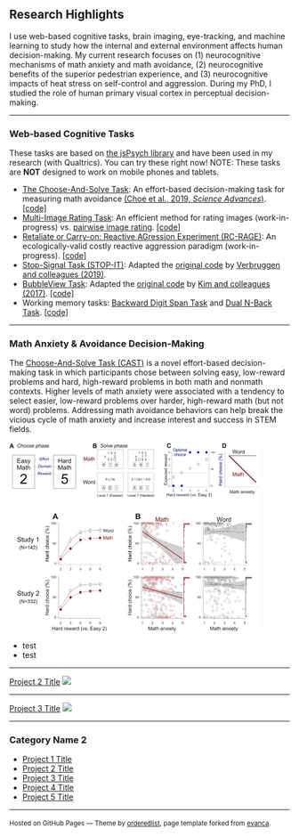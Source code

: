 ## Research Highlights
I use web-based cognitive tasks, brain imaging, eye-tracking, and machine learning to study how the internal and external environment affects human decision-making. My current research focuses on (1) neurocognitive mechanisms of math anxiety and math avoidance, (2) neurocognitive benefits of the superior pedestrian experience, and (3) neurocognitive impacts of heat stress on self-control and aggression. During my PhD, I studied the role of human primary visual cortex in perceptual decision-making.

---

### Web-based Cognitive Tasks
These tasks are based on [the jsPsych library](https://www.jspsych.org/) and have been used in my research (with Qualtrics). You can try these right now! NOTE: These tasks are **NOT** designed to work on mobile phones and tablets.

* [The Choose-And-Solve Task](https://kywch.github.io/CAST_jsPsych/choose-and-solve-task.html): An effort-based decision-making task for measuring math avoidance [(Choe et al., 2019, *Science Advances*)](https://advances.sciencemag.org/content/5/11/eaay1062). [\[code\]](https://github.com/kywch/CAST_jsPsych)
* [Multi-Image Rating Task](https://kywch.github.io/ImageRatingStudy/multi-rating.html): An efficient method for rating images (work-in-progress) vs. [pairwise image rating](https://kywch.github.io/ImageRatingStudy/pair-rating.html). [\[code\]](https://github.com/kywch/ImageRatingStudy)
* [Retaliate or Carry-on: Reactive AGression Experiment (RC-RAGE)](https://kywch.github.io/RC-RAGE_jsPsych/): An ecologically-valid costly reactive aggression paradigm (work-in-progress). [\[code\]](https://github.com/kywch/RC-RAGE_jsPsych)
* [Stop-Signal Task (STOP-IT)](https://kywch.github.io/RC-RAGE_jsPsych/stop-signal.html): Adapted the [original code]( https://github.com/fredvbrug/STOP-IT) by [Verbruggen and colleagues (2019)](https://elifesciences.org/articles/46323).
* [BubbleView Task](https://kywch.github.io/BubbleView_jsPsych/): Adapted the [original code](https://github.com/namwkim/bubbleview) by [Kim and colleagues (2017)](http://bubbleview.namwkim.org/). [\[code\]](https://github.com/kywch/BubbleView_jsPsych)
* Working memory tasks: [Backward Digit Span Task](https://kywch.github.io/WorkingMemoryTasks/backward-digit-span-adaptive.html) and [Dual N-Back Task](https://kywch.github.io/WorkingMemoryTasks/dual-nback.html). [\[code\]](https://github.com/kywch/WorkingMemoryTasks)


---

### Math Anxiety & Avoidance Decision-Making
The [Choose-And-Solve Task (CAST)](https://kywch.github.io/CAST_jsPsych) is a novel effort-based decision-making task in which participants chose between solving easy, low-reward problems and hard, high-reward problems in both math and nonmath contexts. Higher levels of math anxiety were associated with a tendency to select easier, low-reward problems over harder, high-reward math (but not word) problems. Addressing math avoidance behaviors can help break the vicious cycle of math anxiety and increase interest and success in STEM fields.
<br><br>
<a href="https://kywch.github.io/CAST_jsPsych"><img src="images/Choose_And_Solve_Task.jpg?raw=true" style="max-width:450px"></a>
* test
* test


---
[Project 2 Title](/pdf/sample_presentation.pdf)
<img src="images/dummy_thumbnail.jpg?raw=true"/>

---
[Project 3 Title](http://example.com/)
<img src="images/dummy_thumbnail.jpg?raw=true"/>

---

### Category Name 2

- [Project 1 Title](http://example.com/)
- [Project 2 Title](http://example.com/)
- [Project 3 Title](http://example.com/)
- [Project 4 Title](http://example.com/)
- [Project 5 Title](http://example.com/)




---
<p><small>Hosted on GitHub Pages &mdash; Theme by <a href="https://github.com/orderedlist" target="_blank">orderedlist</a>, 
 page template forked from <a href="https://github.com/evanca/quick-portfolio" target="_blank">evanca</a>.</small></p>
